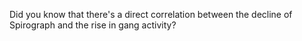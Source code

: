 Did you know that there's a direct correlation between the decline of Spirograph and the rise in gang activity?
